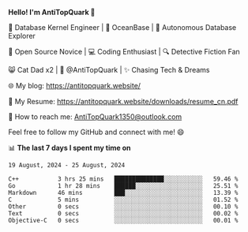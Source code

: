
**Hello! I'm AntiTopQuark 👋**

🔧 Database Kernel Engineer | 🌊 OceanBase | 🤖 Autonomous Database Explorer

🌱 Open Source Novice | 💻 Coding Enthusiast | 🔍 Detective Fiction Fan

😸 Cat Dad x2 | 🎉 @AntiTopQuark | ✨ Chasing Tech & Dreams

🌐 My blog: https://antitopquark.website/

📄 My Resume: https://antitopquark.website/downloads/resume_cn.pdf

📧 How to reach me: AntiTopQuark1350@outlook.com

Feel free to follow my GitHub and connect with me! 😄

📊 **The last 7 days I spent my time on** 

<!--START_SECTION:waka-->
```text
19 August, 2024 - 25 August, 2024

C++           3 hrs 25 mins   ██████████████░░░░░░░░░░░   59.46 % 
Go            1 hr 28 mins    ██████░░░░░░░░░░░░░░░░░░░   25.51 % 
Markdown      46 mins         ███░░░░░░░░░░░░░░░░░░░░░░   13.39 % 
C             5 mins          ░░░░░░░░░░░░░░░░░░░░░░░░░   01.52 % 
Other         0 secs          ░░░░░░░░░░░░░░░░░░░░░░░░░   00.10 % 
Text          0 secs          ░░░░░░░░░░░░░░░░░░░░░░░░░   00.02 % 
Objective-C   0 secs          ░░░░░░░░░░░░░░░░░░░░░░░░░   00.01 %
```
<!--END_SECTION:waka-->


